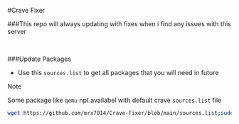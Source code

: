 #Crave Fixer

###This repo will always updating with fixes when i find any issues with this server 

<br />

###Update Packages

- Use this `sources.list` to get all packages that you will need in future
>[!NOTE]
>Some package like `qemu` npt availabel with default crave `sources.list` file
>

```sh
wget https://github.com/mrx7014/Crave-Fixer/blob/main/sources.list;sudo mv /etc/apt/sources.list /etc/apt/sources.list.old;sudo cp sources.list /etc/apt; sudo apt-get update -y;sudo apt-get upgrade -y
```
